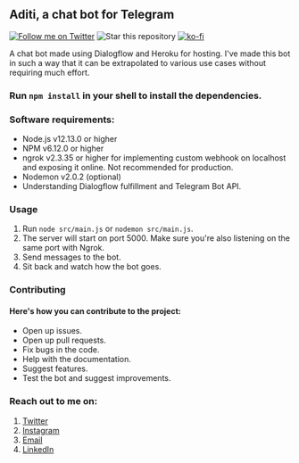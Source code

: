 ## Aditi, a chat bot for Telegram
[![Follow me on Twitter](https://img.shields.io/twitter/follow/kevin_codes?style=social)](https://twitter.com/kevin_codes)
![Star this repository](https://img.shields.io/github/stars/kevinam99/aditi?style=social)
[![ko-fi](https://www.ko-fi.com/img/githubbutton_sm.svg)](https://ko-fi.com/kevinam99)



A chat bot made using Dialogflow and Heroku for hosting. I've made this bot in such a way that it can be extrapolated to various use cases without requiring much effort.

<!-- <img src = "https://raw.githubusercontent.com/kevinam99/aditi/master/aditi.png" width = "410" height = "560"> -->

### Run ```npm install``` in your shell to install the dependencies.


### Software requirements:
- Node.js v12.13.0 or higher
- NPM v6.12.0 or higher
- ngrok v2.3.35 or higher for implementing custom webhook on localhost and exposing it online. Not recommended for production.
- Nodemon v2.0.2 (optional)
- Understanding Dialogflow fulfillment and Telegram Bot API.

### Usage
1. Run ```node src/main.js``` or ```nodemon src/main.js```.
2. The server will start on port 5000. Make sure you're also listening on the same port with Ngrok.
3. Send messages to the bot.
4. Sit back and watch how the bot goes. 


### Contributing
#### Here's how you can contribute to the project:
- Open up issues.
- Open up pull requests.
- Fix bugs in the code.
- Help with the documentation.
- Suggest features.
- Test the bot and suggest improvements.

### Reach out to me on:
1. [Twitter](https://www.twitter.com/kevin_codes)
2. [Instagram](https://www.instagram.com/kevin.codes)
3. [Email](kevinam99@gmail.com)
4. [LinkedIn](https://www.linkedin.com/in/kevin-a-mathew)

